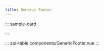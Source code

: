 ```yaml
---
title: Generic Footer
---
```


::: sample-card
<div class="full-width">
  <generic-footer class="card m-4"></generic-footer>
</div>
:::

::: api-table components/GenericFooter.vue :::

<style lang="scss" scoped>
  .full-width {
    overflow: auto;

    .generic-footer {
      width: 100vw;
    }
  }
</style>

